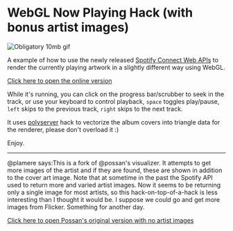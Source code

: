 WebGL Now Playing Hack (with bonus artist images)
=================================================

![Obligatory 10mb gif](kung10mb.gif)

A example of how to use the newly released [Spotify Connect Web APIs](https://developer.spotify.com/web-api/web-api-connect-endpoint-reference/) to render the currently playing artwork in a slightly different way using WebGL.

[Click here to open the online version](https://triktron.com/SpotifyVisualizer)


While it's running, you can click on the progress bar/scrubber to seek in the track, or use your keyboard to control playback, `space` toggles play/pause, `left` skips to the previous track, `right` skips to the next track.

It uses [polyserver](https://github.com/possan/polyserver) hack to vectorize the album covers into triangle data for the renderer, please don't overload it :)

Enjoy.

---
@plamere says:This is a fork of @possan's visualizer. It attempts to get more images of the artist and if they are found, these are shown in addition to the cover art
image.  Note that at sometime in the past the Spotify API used to return more and varied artist images. Now it seems to be returning only a single image for
most artists, so this hack-on-top-of-a-hack is less interesting than I thought it would be.  I suppose we could go and get more images from Flicker.
Something for another day.

[Click here to open Possan's original version with no artist images](https://possan.github.io/webgl-spotify-connect-now-playing-screen-example)
